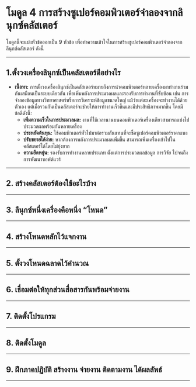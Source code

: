 # โมดูล 4 การสร้างซูเปอร์คอมพิวเตอร์จำลองจากลินุกซ์คลัสเตอร์

โมดูลนี้จะแบ่งหัวข้อออกเป็น 9 หัวข้อ เพื่อทำความเข้าใจในการสร้างซูเปอร์คอมพิวเตอร์จำลองจากลีนุกซ์คลัสเตอร์ ดังนี้

---
## 1.ตั้งวงเครื่องลินุกซ์เป็นคลัสเตอร์ดีอย่างไร
- **เนื้อหา:**
  การตั้งวงเครื่องลินุกซ์เป็นคลัสเตอร์หมายถึงการนำคอมพิวเตอร์หลายเครื่องมาทำงานร่วมกันเสมือนเป็นระบบเดียวกัน เพื่อเพิ่มพลังการประมวลผลและรองรับการทำงานที่ซับซ้อน เช่น การจำลองข้อมูลทางวิทยาศาสตร์หรือการวิเคราะห์ข้อมูลขนาดใหญ่ แม้ว่าแต่ละเครื่องจะทำงานได้ด้วยตัวเอง แต่เมื่อรวมกันเป็นคลัสเตอร์จะช่วยให้การทำงานเร็วขึ้นและมีประสิทธิภาพมากขึ้น โดยมีข้อดีดังนี้:
  - **เพิ่มความเร็วในการประมวลผล:** งานที่ใช้เวลานานบนคอมพิวเตอร์เครื่องเดียวสามารถแบ่งไปประมวลผลพร้อมกันหลายเครื่อง
  - **ประหยัดต้นทุน:** ใช้คอมพิวเตอร์ทั่วไปมาต่อรวมกันแทนที่จะซื้อซูเปอร์คอมพิวเตอร์ราคาแพง
  - **ปรับขยายได้ง่าย:** หากต้องการพลังการประมวลผลเพิ่มขึ้น สามารถเพิ่มเครื่องเข้าไปในคลัสเตอร์ได้โดยไม่ยุ่งยาก
  - **ความยืดหยุ่น:** รองรับการทำงานหลายประเภท ตั้งแต่การประมวลผลข้อมูล การวิจัย ไปจนถึงการพัฒนาซอฟต์แวร์
---
## 2.	สร้างคลัสเตอร์ต้องใช้อะไรบ้าง

---
## 3.	ลีนุกซ์หนึ่งเครื่องคือหนึ่ง “โหนด”

---
## 4.	สร้างโหนดหลักไว้แจกงาน

---
## 5.	ตั้งวงโหนดฉลาดไว้คำนวณ

---
## 6.	เชื่อมต่อให้ทุกส่วนสื่อสารกันพร้อมจ่ายงาน

---
## 7.	ติดตั้งโปรแกรม

---

## 8.	ติดตั้งโมดูล

---
## 9.	ฝึกภาคปฏิบัติ สร้างงาน จ่ายงาน ติดตามงาน ได้ผลลัพธ์

---

